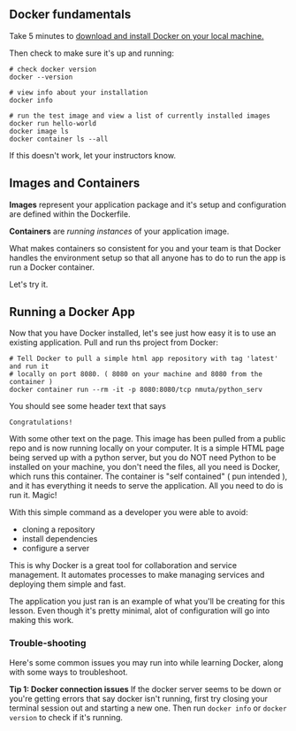 ## Docker fundamentals


Take 5 minutes to [download and install Docker on your local machine.](https://docs.docker.com/engine/installation/)

Then check to make sure it's up and running:

```
# check docker version
docker --version

# view info about your installation
docker info

# run the test image and view a list of currently installed images
docker run hello-world
docker image ls
docker container ls --all
```
If this doesn't work, let your instructors know.

## Images and Containers

**Images** represent your application package and it's setup and configuration are defined within the Dockerfile.

**Containers** are *running instances* of your application image. 

What makes containers so consistent for you and your team is that Docker handles the environment setup so that all anyone has to do to run the app is run a Docker container.

Let's try it.

## Running a Docker App

Now that you have Docker installed, let's see just how easy it is to use an existing application. Pull and run ths project from Docker:

```
# Tell Docker to pull a simple html app repository with tag 'latest' and run it 
# locally on port 8080. ( 8080 on your machine and 8080 from the container ) 
docker container run --rm -it -p 8080:8080/tcp nmuta/python_serv
```

You should see some header text that says

```
Congratulations! 
```
With some other text on the page. This image has been pulled from a public repo and is now running locally on your computer. It is a simple HTML page being served up with a python server, but you do NOT need Python to be installed on your machine, you don't need the files, all you need is Docker, which runs this container. The container is "self contained" ( pun intended ), and it has everything it needs to serve the application. All you need to do is run it.  Magic! 

With this simple command as a developer you were able to avoid:

- cloning a repository
- install dependencies
- configure a server

This is why Docker is a great tool for collaboration and service management. It automates processes to make managing services and deploying them simple and fast.

The application you just ran is an example of what you'll be creating for this lesson. Even though it's pretty minimal, alot of configuration will go into making this work. 

### Trouble-shooting

Here's some common issues you may run into while learning Docker, along with some ways to troubleshoot.

**Tip 1: Docker connection issues**
If the docker server seems to be down or you're getting errors that say docker isn't running, first try closing your terminal session out and starting a new one. Then run `docker info` or `docker version` to check if it's running.


 
